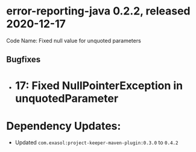 # error-reporting-java 0.2.2, released 2020-12-17

Code Name: Fixed null value for unquoted parameters

## Bugfixes

* # 17: Fixed NullPointerException in unquotedParameter

# Dependency Updates:

* Updated `com.exasol:project-keeper-maven-plugin:0.3.0` to `0.4.2`
